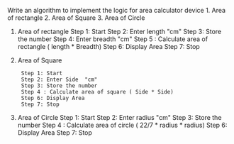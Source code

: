 
 Write an algorithm to implement the logic for area calculator device
        1. Area of rectangle
        2. Area of Square
        3. Area of Circle


1. Area of rectangle
        Step 1: Start
        Step 2: Enter length "cm"
        Step 3: Store the number 
        Step 4: Enter breadth "cm"
        Step 5 : Calculate area of rectangle ( length * Breadth)
        Step 6: Display Area
        Step 7: Stop
        
2. Area of Square

        Step 1: Start
        Step 2: Enter Side  "cm"
        Step 3: Store the number 
        Step 4 : Calculate area of square ( Side * Side)
        Step 6: Display Area
        Step 7: Stop

 3. Area of Circle
        Step 1: Start
        Step 2: Enter radius  "cm"
        Step 3: Store the number 
        Step 4 : Calculate area of circle ( 22/7 * radius * radius)
        Step 6: Display Area
        Step 7: Stop



 